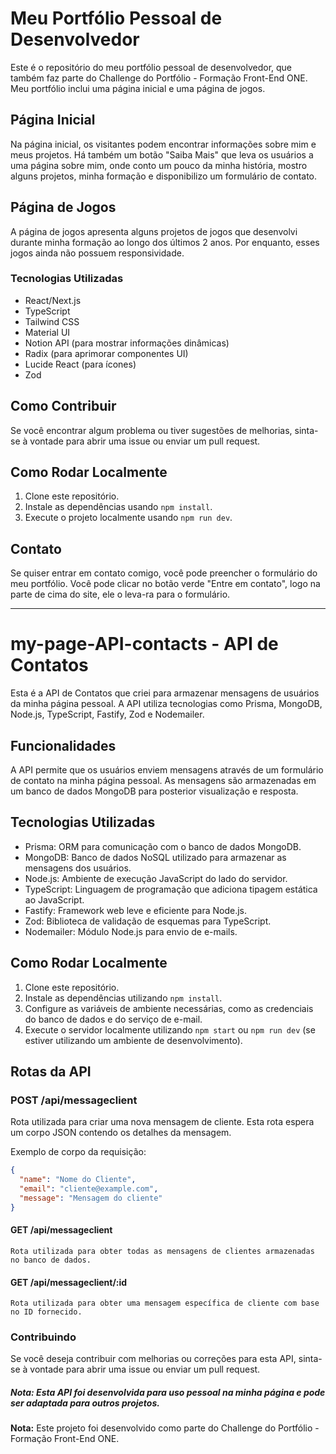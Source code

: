 # Meu Portfólio Pessoal de Desenvolvedor

Este é o repositório do meu portfólio pessoal de desenvolvedor, que também faz parte do Challenge do Portfólio - Formação Front-End ONE. Meu portfólio inclui uma página inicial e uma página de jogos.

## Página Inicial

Na página inicial, os visitantes podem encontrar informações sobre mim e meus projetos. Há também um botão "Saiba Mais" que leva os usuários a uma página sobre mim, onde conto um pouco da minha história, mostro alguns projetos, minha formação e disponibilizo um formulário de contato.

## Página de Jogos

A página de jogos apresenta alguns projetos de jogos que desenvolvi durante minha formação ao longo dos últimos 2 anos. Por enquanto, esses jogos ainda não possuem responsividade.

### Tecnologias Utilizadas

- React/Next.js
- TypeScript
- Tailwind CSS
- Material UI
- Notion API (para mostrar informações dinâmicas)
- Radix (para aprimorar componentes UI)
- Lucide React (para ícones)
- Zod

## Como Contribuir

Se você encontrar algum problema ou tiver sugestões de melhorias, sinta-se à vontade para abrir uma issue ou enviar um pull request.

## Como Rodar Localmente

1. Clone este repositório.
2. Instale as dependências usando `npm install`.
3. Execute o projeto localmente usando `npm run dev`.

## Contato

Se quiser entrar em contato comigo, você pode preencher o formulário do meu portfólio. Você pode clicar no botão verde "Entre em contato", logo na parte de cima do site, ele o leva-ra para o formulário.

---

# my-page-API-contacts - API de Contatos

Esta é a API de Contatos que criei para armazenar mensagens de usuários da minha página pessoal. A API utiliza tecnologias como Prisma, MongoDB, Node.js, TypeScript, Fastify, Zod e Nodemailer.

## Funcionalidades

A API permite que os usuários enviem mensagens através de um formulário de contato na minha página pessoal. As mensagens são armazenadas em um banco de dados MongoDB para posterior visualização e resposta.

## Tecnologias Utilizadas

- Prisma: ORM para comunicação com o banco de dados MongoDB.
- MongoDB: Banco de dados NoSQL utilizado para armazenar as mensagens dos usuários.
- Node.js: Ambiente de execução JavaScript do lado do servidor.
- TypeScript: Linguagem de programação que adiciona tipagem estática ao JavaScript.
- Fastify: Framework web leve e eficiente para Node.js.
- Zod: Biblioteca de validação de esquemas para TypeScript.
- Nodemailer: Módulo Node.js para envio de e-mails.

## Como Rodar Localmente

1. Clone este repositório.
2. Instale as dependências utilizando `npm install`.
3. Configure as variáveis de ambiente necessárias, como as credenciais do banco de dados e do serviço de e-mail.
4. Execute o servidor localmente utilizando `npm start` ou `npm run dev` (se estiver utilizando um ambiente de desenvolvimento).

## Rotas da API

### POST /api/messageclient

Rota utilizada para criar uma nova mensagem de cliente. Esta rota espera um corpo JSON contendo os detalhes da mensagem.

Exemplo de corpo da requisição:
```json
{
  "name": "Nome do Cliente",
  "email": "cliente@example.com",
  "message": "Mensagem do cliente"
}
```
#### GET /api/messageclient
````Rota utilizada para obter todas as mensagens de clientes armazenadas no banco de dados.````

#### GET /api/messageclient/:id
````Rota utilizada para obter uma mensagem específica de cliente com base no ID fornecido.````

### Contribuindo
Se você deseja contribuir com melhorias ou correções para esta API, sinta-se à vontade para abrir uma issue ou enviar um pull request.
##### Nota: Esta API foi desenvolvida para uso pessoal na minha página e pode ser adaptada para outros projetos.




**Nota:** Este projeto foi desenvolvido como parte do Challenge do Portfólio - Formação Front-End ONE.
